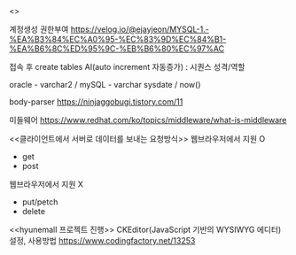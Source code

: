<<mySQL workbench>>

계정생성 권한부여
https://velog.io/@ejayjeon/MYSQL-1.-%EA%B3%84%EC%A0%95-%EC%83%9D%EC%84%B1-%EA%B6%8C%ED%95%9C-%EB%B6%80%EC%97%AC

접속 후 create tables
AI(auto increment 자동증가) : 시퀀스 성격/역할

oracle - varchar2 / mySQL - varchar
        sysdate / now()

body-parser
https://ninjaggobugi.tistory.com/11

미들웨어
https://www.redhat.com/ko/topics/middleware/what-is-middleware



<<클라이언트에서 서버로 데이터를 보내는 요청방식>>
 웹브라우저에서 지원 O
 - get
 - post

 웹브라우저에서 지원 X
 - put/petch
 - delete



<<hyunemall 프로젝트 진행>>
CKEditor(JavaScript 기반의 WYSIWYG 에디터) 설정, 사용방법
https://www.codingfactory.net/13253